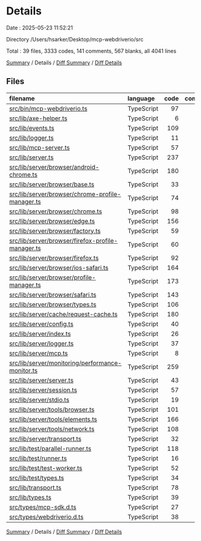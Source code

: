 # Details

Date : 2025-05-23 11:52:21

Directory /Users/hsarker/Desktop/mcp-webdriverio/src

Total : 39 files,  3333 codes, 141 comments, 567 blanks, all 4041 lines

[Summary](results.md) / Details / [Diff Summary](diff.md) / [Diff Details](diff-details.md)

## Files
| filename | language | code | comment | blank | total |
| :--- | :--- | ---: | ---: | ---: | ---: |
| [src/bin/mcp-webdriverio.ts](/src/bin/mcp-webdriverio.ts) | TypeScript | 97 | 13 | 17 | 127 |
| [src/lib/axe-helper.ts](/src/lib/axe-helper.ts) | TypeScript | 6 | 0 | 2 | 8 |
| [src/lib/events.ts](/src/lib/events.ts) | TypeScript | 109 | 5 | 25 | 139 |
| [src/lib/logger.ts](/src/lib/logger.ts) | TypeScript | 11 | 1 | 2 | 14 |
| [src/lib/mcp-server.ts](/src/lib/mcp-server.ts) | TypeScript | 57 | 1 | 11 | 69 |
| [src/lib/server.ts](/src/lib/server.ts) | TypeScript | 237 | 5 | 45 | 287 |
| [src/lib/server/browser/android-chrome.ts](/src/lib/server/browser/android-chrome.ts) | TypeScript | 180 | 9 | 30 | 219 |
| [src/lib/server/browser/base.ts](/src/lib/server/browser/base.ts) | TypeScript | 33 | 0 | 8 | 41 |
| [src/lib/server/browser/chrome-profile-manager.ts](/src/lib/server/browser/chrome-profile-manager.ts) | TypeScript | 74 | 1 | 14 | 89 |
| [src/lib/server/browser/chrome.ts](/src/lib/server/browser/chrome.ts) | TypeScript | 98 | 8 | 14 | 120 |
| [src/lib/server/browser/edge.ts](/src/lib/server/browser/edge.ts) | TypeScript | 156 | 9 | 24 | 189 |
| [src/lib/server/browser/factory.ts](/src/lib/server/browser/factory.ts) | TypeScript | 59 | 4 | 9 | 72 |
| [src/lib/server/browser/firefox-profile-manager.ts](/src/lib/server/browser/firefox-profile-manager.ts) | TypeScript | 60 | 1 | 11 | 72 |
| [src/lib/server/browser/firefox.ts](/src/lib/server/browser/firefox.ts) | TypeScript | 92 | 8 | 14 | 114 |
| [src/lib/server/browser/ios-safari.ts](/src/lib/server/browser/ios-safari.ts) | TypeScript | 164 | 8 | 26 | 198 |
| [src/lib/server/browser/profile-manager.ts](/src/lib/server/browser/profile-manager.ts) | TypeScript | 173 | 6 | 37 | 216 |
| [src/lib/server/browser/safari.ts](/src/lib/server/browser/safari.ts) | TypeScript | 143 | 8 | 23 | 174 |
| [src/lib/server/browser/types.ts](/src/lib/server/browser/types.ts) | TypeScript | 106 | 0 | 11 | 117 |
| [src/lib/server/cache/request-cache.ts](/src/lib/server/cache/request-cache.ts) | TypeScript | 180 | 7 | 29 | 216 |
| [src/lib/server/config.ts](/src/lib/server/config.ts) | TypeScript | 40 | 2 | 6 | 48 |
| [src/lib/server/index.ts](/src/lib/server/index.ts) | TypeScript | 26 | 4 | 5 | 35 |
| [src/lib/server/logger.ts](/src/lib/server/logger.ts) | TypeScript | 37 | 0 | 8 | 45 |
| [src/lib/server/mcp.ts](/src/lib/server/mcp.ts) | TypeScript | 8 | 0 | 1 | 9 |
| [src/lib/server/monitoring/performance-monitor.ts](/src/lib/server/monitoring/performance-monitor.ts) | TypeScript | 259 | 8 | 40 | 307 |
| [src/lib/server/server.ts](/src/lib/server/server.ts) | TypeScript | 43 | 0 | 7 | 50 |
| [src/lib/server/session.ts](/src/lib/server/session.ts) | TypeScript | 57 | 2 | 11 | 70 |
| [src/lib/server/stdio.ts](/src/lib/server/stdio.ts) | TypeScript | 19 | 1 | 3 | 23 |
| [src/lib/server/tools/browser.ts](/src/lib/server/tools/browser.ts) | TypeScript | 101 | 1 | 11 | 113 |
| [src/lib/server/tools/elements.ts](/src/lib/server/tools/elements.ts) | TypeScript | 166 | 4 | 25 | 195 |
| [src/lib/server/tools/network.ts](/src/lib/server/tools/network.ts) | TypeScript | 108 | 8 | 15 | 131 |
| [src/lib/server/transport.ts](/src/lib/server/transport.ts) | TypeScript | 32 | 2 | 7 | 41 |
| [src/lib/test/parallel-runner.ts](/src/lib/test/parallel-runner.ts) | TypeScript | 118 | 8 | 25 | 151 |
| [src/lib/test/runner.ts](/src/lib/test/runner.ts) | TypeScript | 16 | 0 | 4 | 20 |
| [src/lib/test/test-worker.ts](/src/lib/test/test-worker.ts) | TypeScript | 52 | 4 | 9 | 65 |
| [src/lib/test/types.ts](/src/lib/test/types.ts) | TypeScript | 34 | 0 | 4 | 38 |
| [src/lib/transport.ts](/src/lib/transport.ts) | TypeScript | 78 | 2 | 18 | 98 |
| [src/lib/types.ts](/src/lib/types.ts) | TypeScript | 39 | 0 | 4 | 43 |
| [src/types/mcp-sdk.d.ts](/src/types/mcp-sdk.d.ts) | TypeScript | 27 | 0 | 4 | 31 |
| [src/types/webdriverio.d.ts](/src/types/webdriverio.d.ts) | TypeScript | 38 | 1 | 8 | 47 |

[Summary](results.md) / Details / [Diff Summary](diff.md) / [Diff Details](diff-details.md)